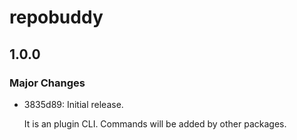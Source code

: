 # repobuddy

## 1.0.0

### Major Changes

- 3835d89: Initial release.

  It is an plugin CLI.
  Commands will be added by other packages.
